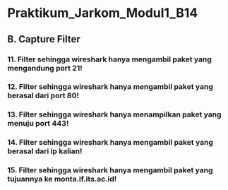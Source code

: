# **Praktikum_Jarkom_Modul1_B14**


## **B. Capture Filter**
### 11. Filter sehingga wireshark hanya mengambil paket yang mengandung port 21!
### 12. Filter sehingga wireshark hanya mengambil paket yang berasal dari port 80!
### 13. Filter sehingga wireshark hanya menampilkan paket yang menuju port 443!
### 14. Filter sehingga wireshark hanya mengambil paket yang berasal dari ip kalian!
### 15. Filter sehingga wireshark hanya mengambil paket yang tujuannya ke monta.if.its.ac.id!
